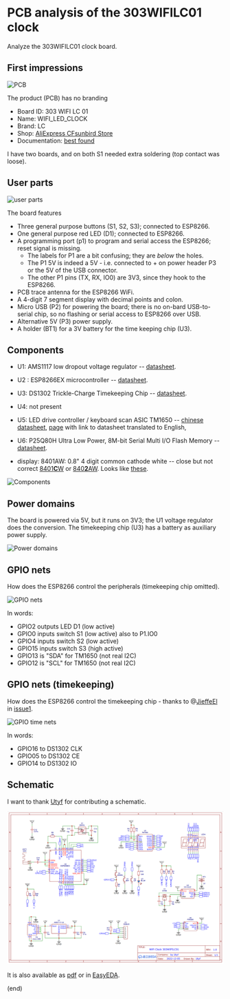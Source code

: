 # PCB analysis of the 303WIFILC01 clock

Analyze the 303WIFILC01 clock board.


## First impressions

![PCB](pcb.png)

The product (PCB) has no branding
 - Board ID: 303 WIFI LC 01
 - Name: WIFI_LED_CLOCK
 - Brand: LC
 - Shop: [AliExpress CFsunbird Store](https://www.aliexpress.com/item/1005003486084193.html)
 - Documentation: [best found](https://dailystuffstore.com/display-screen/707-1903820-0-8-inch-display-screen-digital-tube-wifi-clock-module-automatic-clock-diy-digital.html)

I have two boards, and on both S1 needed extra soldering (top contact was loose).


## User parts

![user parts](pcb-user.png)

The board features

 - Three general purpose buttons (S1, S2, S3); connected to ESP8266.
 - One general purpose red LED (D1); connected to ESP8266.
 - A programming port (p1) to program and serial access the ESP8266; reset signal is missing.
   - The labels for P1 are a bit confusing; they are _below_ the holes.
   - The P1 5V is indeed a 5V - i.e. connected to + on power header P3 or the 5V of the USB connector.
   - The other P1 pins (TX, RX, IO0) are 3V3, since they hook to the ESP8266.
 - PCB trace antenna for the ESP8266 WiFi.
 - A 4-digit 7 segment display with decimal points and colon.
 - Micro USB (P2) for powering the board; there is no on-bard USB-to-serial chip, 
   so no flashing or serial access to ESP8266 over USB.
 - Alternative 5V (P3) power supply.
 - A holder (BT1) for a 3V battery for the time keeping chip (U3).


## Components

 - U1: AMS1117 low dropout voltage regulator
   -- [datasheet](http://www.advanced-monolithic.com/pdf/ds1117.pdf).

 - U2 : ESP8266EX microcontroller 
   -- [datasheet](https://www.espressif.com/sites/default/files/documentation/0a-esp8266ex_datasheet_en.pdf).

 - U3: DS1302 Trickle-Charge Timekeeping Chip
   -- [datasheet](https://eu.mouser.com/datasheet/2/256/DS1302-1292062.pdf).

 - U4: not present

 - U5: LED drive controller / keyboard scan ASIC TM1650
   -- [chinese datasheet](https://datasheetspdf.com/pdf-file/840047/TitanMicro/TM1650/1),
   [page](https://components101.com/ics/tm1650-led-driver-ic) with link to datasheet translated to English,

 - U6: P25Q80H Ultra Low Power, 8M-bit Serial Multi I/O Flash Memory
   -- [datasheet](https://datasheet.lcsc.com/szlcsc/PUYA-P25Q80H-SSH-IT_C194872.pdf).

 - display: 8401AW: 0.8" 4 digit common cathode white
   -- close but not correct [8401**C**W](http://www.yitenuo.com/product/display/four/ELF-8401C-D.html) or
   [840**2**AW](http://www.yitenuo.com/product/display/four/ELF-8402.html).
   Looks like [these](https://www.aliexpress.com/item/32945496377.html).
   
   
![Components](pcb-comps.png)


## Power domains

The board is powered via 5V, but it runs on 3V3; the U1 voltage regulator does the conversion.
The timekeeping chip (U3) has a battery as auxiliary power supply. 

![Power domains](pcb-power.png)  


## GPIO nets

How does the ESP8266 control the peripherals (timekeeping chip omitted). 

![GPIO nets](pcb-gpio.png)  

In words:

 - GPIO2 outputs LED D1 (low active)
 - GPIO0 inputs switch S1 (low active) also to P1.IO0
 - GPIO4 inputs switch S2 (low active)
 - GPIO15 inputs switch S3 (high active)
 - GPIO13 is "SDA" for TM1650 (not real I2C)
 - GPIO12 is "SCL" for TM1650 (not real I2C)


## GPIO nets (timekeeping)

How does the ESP8266 control the timekeeping chip - thanks to @[JieffeEl](https://github.com/JieffeEl)
in [issue1](https://github.com/maarten-pennings/303WIFILC01/issues/1). 

![GPIO time nets](pcb-time.png)  

In words:
 - GPIO16 to DS1302 CLK
 - GPIO05 to DS1302 CE	
 - GPIO14 to DS1302 IO	


## Schematic

I want to thank [Utyf](https://github.com/Utyff) for contributing a schematic.

![Schematic](Schematic_303WIFILC01.png)

It is also available as [pdf](Schematic_303WIFILC01.pdf) or in [EasyEDA](https://oshwlab.com/utyf/303wifilc01).


(end)
  


